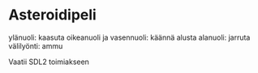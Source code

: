 # Asteroidipeli

ylänuoli: kaasuta
oikeanuoli ja vasennuoli: käännä alusta
alanuoli: jarruta
välilyönti: ammu

Vaatii SDL2 toimiakseen
